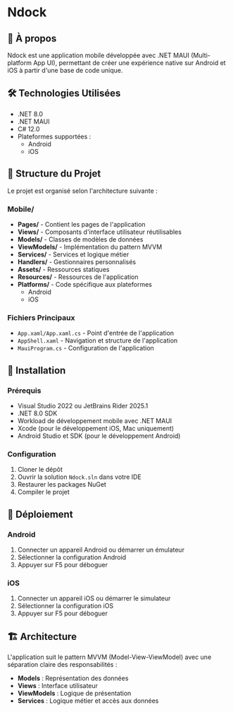 ﻿# Ndock 

## 📱 À propos
Ndock est une application mobile développée avec .NET MAUI (Multi-platform App UI), permettant de créer une expérience native sur Android et iOS à partir d'une base de code unique.

## 🛠 Technologies Utilisées
- .NET 8.0
- .NET MAUI
- C# 12.0
- Plateformes supportées :
  - Android
  - iOS

## 📂 Structure du Projet
Le projet est organisé selon l'architecture suivante :

### Mobile/
- **Pages/** - Contient les pages de l'application
- **Views/** - Composants d'interface utilisateur réutilisables
- **Models/** - Classes de modèles de données
- **ViewModels/** - Implémentation du pattern MVVM
- **Services/** - Services et logique métier
- **Handlers/** - Gestionnaires personnalisés
- **Assets/** - Ressources statiques
- **Resources/** - Ressources de l'application
- **Platforms/** - Code spécifique aux plateformes
  - Android
  - iOS

### Fichiers Principaux
- `App.xaml/App.xaml.cs` - Point d'entrée de l'application
- `AppShell.xaml` - Navigation et structure de l'application
- `MauiProgram.cs` - Configuration de l'application

## 🚀 Installation

### Prérequis
- Visual Studio 2022 ou JetBrains Rider 2025.1
- .NET 8.0 SDK
- Workload de développement mobile avec .NET MAUI
- Xcode (pour le développement iOS, Mac uniquement)
- Android Studio et SDK (pour le développement Android)

### Configuration
1. Cloner le dépôt
2. Ouvrir la solution `Ndock.sln` dans votre IDE
3. Restaurer les packages NuGet
4. Compiler le projet

## 📱 Déploiement

### Android
1. Connecter un appareil Android ou démarrer un émulateur
2. Sélectionner la configuration Android
3. Appuyer sur F5 pour déboguer

### iOS
1. Connecter un appareil iOS ou démarrer le simulateur
2. Sélectionner la configuration iOS
3. Appuyer sur F5 pour déboguer

## 🏗 Architecture
L'application suit le pattern MVVM (Model-View-ViewModel) avec une séparation claire des responsabilités :
- **Models** : Représentation des données
- **Views** : Interface utilisateur
- **ViewModels** : Logique de présentation
- **Services** : Logique métier et accès aux données
